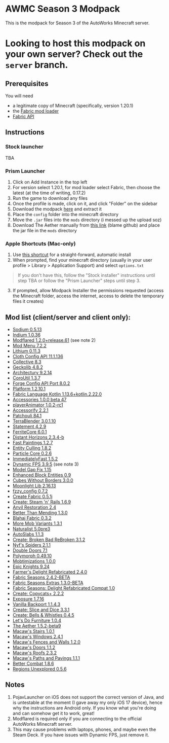 # AWMC Season 3 Modpack
This is the modpack for Season 3 of the AutoWorks Minecraft server.
# Looking to host this modpack on your own server? Check out the `server` branch.
## Prerequisites
You will need
- a legitimate copy of Minecraft (specifically, version 1.20.1)
- the [Fabric mod loader](https://fabricmc.net/)
- [Fabric API](https://modrinth.com/mod/fabric-api/version/0.92.6+1.20.1)
## Instructions
### Stock launcher
TBA
### Prism Launcher
1. Click on Add Instance in the top left
2. For version select 1.20.1, for mod loader select Fabric, then choose the latest (at the time of writing, 0.17.2)
3. Run the game to download any files
4. Once the profile is made, click on it, and click "Folder" on the sidebar
5. Download the modpack [here](https://github.com/ceriimoe/ModpackS3/archive/refs/heads/client.zip) and extract it
6. Place the `config` folder into the minecraft directory
7. Move the `.jar` files into the `mods` directory (i messed up the upload soz)
8. Download The Aether manually from [this link](https://modrinth.com/mod/aether/version/1.20.1-1.5.2-beta.9-fabric) (blame github) and place the jar file in the `mods` directory
### Apple Shortcuts (Mac-only)
1. Use [this shortcut](https://www.icloud.com/shortcuts/16431cf2f68c4f79bb83103bd7391c1f) for a straight-forward, automatic install
2. When prompted, find your minecraft directory (usually in your user profile > Library > Application Support) and select `options.txt`
> If you don't have this, follow the "Stock installer" instructions until step TBA or follow the "Prism Launcher" steps until step 3.
3. If prompted, allow Modpack Installer the permissions requested (access the Minecraft folder, access the internet, access to delete the temporary files it creates)
## Mod list (client/server and client only):
- [Sodium 0.5.13](https://modrinth.com/mod/sodium/version/mc1.20.1-0.5.13-fabric)
- [Indium 1.0.36](https://modrinth.com/mod/indium/version/1.0.36+mc1.20.1)
- [Modflared 1.2.0+release.61](https://modrinth.com/mod/modflared/version/1.2.0+release.61+1.20.1) (see note 2)
- [Mod Menu 7.2.2](https://modrinth.com/mod/modmenu/version/7.2.2)
- [Lithium 0.11.3](https://modrinth.com/mod/lithium/version/mc1.20.1-0.11.3-fabric)
- [Cloth Config API 11.1.136](https://modrinth.com/mod/cloth-config/version/11.1.136+fabric)
- [Collective 8.3](https://modrinth.com/mod/collective/version/1.20.1-8.3-fabric+forge+neo)
- [Geckolib 4.8.2](https://modrinth.com/mod/geckolib/version/AXhbVyuq)
- [Architectury 9.2.14](https://modrinth.com/mod/architectury-api/version/9.2.14+fabric)
- [CoroUtil 1.3.7](https://modrinth.com/mod/coroutil/version/7tRnsYkP)
- [Forge Config API Port 8.0.2](https://modrinth.com/mod/forge-config-api-port/version/v8.0.2-1.20.1-Fabric)
- [Platform 1.2.10.1](https://modrinth.com/mod/platform/version/1.20.1-1.2.10.1)
- [Fabric Language Kotlin 1.13.6+kotlin.2.22.0](https://modrinth.com/mod/fabric-language-kotlin/version/1.13.6+kotlin.2.2.20)
- [Accessories 1.0.0 beta 47](https://modrinth.com/mod/accessories/version/1.0.0-beta.47+1.20.1)
- [playerAnimator 1.0.2-rc1](https://modrinth.com/mod/playeranimator/version/1.0.2-rc1+1.20-fabric)
- [Accessorify 2.2.1](https://modrinth.com/mod/accessorify/version/2.2.1+1.20.1)
- [Patchouli 84.1](https://modrinth.com/mod/patchouli/version/1.20.1-84.1-fabric)
- [TerraBlender 3.0.1.10](https://modrinth.com/mod/terrablender/version/J1S3aA8i)
- [Statement 4.2.9](https://modrinth.com/mod/statement/version/4.2.9+1.14.4-1.20.4)
- [FerriteCore 6.0.1](https://modrinth.com/mod/ferrite-core/version/6.0.1)
- [Distant Horizons 2.3.4-b](https://modrinth.com/mod/distanthorizons/version/2.3.4-b-1.20.1)
- [Fast Paintings 1.2.7](https://modrinth.com/mod/fast-paintings/version/1.20-1.2.7)
- [Entity Culling 1.8.2](https://modrinth.com/mod/entityculling/version/3TCgPw5u)
- [Particle Core 0.2.6](https://modrinth.com/mod/particle-core/version/0.2.6+1.20.1)
- [ImmediatelyFast 1.5.2](https://modrinth.com/mod/immediatelyfast/version/1.5.2+1.20.4-fabric)
- [Dynamic FPS 3.9.5](https://modrinth.com/mod/dynamic-fps/version/D9mrJwm0) (see note 3)
- [Model Gap Fix 1.15](https://modrinth.com/mod/modelfix/version/GkLb4bRl)
- [Enhanced Block Entities 0.9](https://modrinth.com/mod/ebe/version/0.9+1.20)
- [Cubes Without Borders 3.0.0](https://modrinth.com/mod/cubes-without-borders/version/3.0.0+1.20)
- [Moonlight Lib 2.16.13](https://modrinth.com/mod/moonlight/version/1.20-2.16.13-fabric)
- [fzzy_config 0.7.2](https://modrinth.com/mod/fzzy-config/version/0.7.2+1.20.1)
- [Create Fabric 0.5.1j](https://modrinth.com/mod/create-fabric/version/0.5.1-j-build.1631+mc1.20.1)
- [Create: Steam 'n' Rails 1.6.9](https://modrinth.com/mod/create-steam-n-rails/version/1.6.9+fabric-mc1.20.1)
- [Anvil Restoration 2.4](https://modrinth.com/mod/anvil-restoration/version/1.20.1-2.4-fabric+forge+neo)
- [Better Than Mending 1.3.0](https://modrinth.com/mod/better-than-mending/version/1.3.0)
- [Blahaj Fabric 0.3.2](https://modrinth.com/mod/blahaj_fabric/version/ngQ9TZY1)
- [More Mob Variants 1.3.1](https://modrinth.com/mod/more-mob-variants/version/1.3.1)
- [Naturalist 5.0pre3](https://modrinth.com/mod/naturalist/version/5.0pre3-fabric)
- [AutoSlabs 1.1.3](https://modrinth.com/mod/autoslabs/version/1.1.3)
- [Create: Broken Bad ReBroken 3.1.2](https://modrinth.com/mod/create-broken-bad-fabric/version/3.1.2)
- [Nyf's Spiders 2.1.1](https://modrinth.com/mod/nyfs-spiders/version/cmqFoINR)
- [Double Doors 7.1](https://modrinth.com/mod/double-doors/version/1.20.1-7.1-fabric+forge+neo)
- [Polymorph 0.49.10](https://modrinth.com/mod/polymorph/version/0.49.10+1.20.1)
- [Mobtimizations 1.0.0](https://modrinth.com/mod/mobtimizations/version/Q8aBGBRu)
- [Epic Knights 9.24](https://modrinth.com/mod/epic-knights-shields-armor-and-weapons/version/9.24)
- [Farmer's Delight Refabricated 2.4.0](https://modrinth.com/mod/farmers-delight-refabricated/version/1.20.1-2.4.0)
- [Fabric Seasons 2.4.2-BETA](https://modrinth.com/mod/fabric-seasons/version/2.4.2-BETA+1.20)
- [Fabric Seasons Extras 1.3.0-BETA](https://modrinth.com/mod/fabric-seasons-extras)
- [Fabric Seasons: Delight Refabricated Compat 1.0](https://modrinth.com/mod/seasons-delight-refab-compat/version/1.20.1-1.0)
- [Create: Copycats+ 2.2.2](https://modrinth.com/mod/copycats/version/2.2.2+mc.1.20.1-fabric)
- [Exposure 1.7.16](https://modrinth.com/mod/exposure/version/fiezBPPG)
- [Vanilla Backport 1.1.4.3](https://modrinth.com/mod/vanillabackport/version/1.20.1-1.1.4.3)
- [Create: Slice and Dice 3.3.1](https://modrinth.com/mod/slice-and-dice/version/3.3.1)
- [Create: Bells & Whistles 0.4.5](https://modrinth.com/mod/bellsandwhistles/version/0.4.5-mc1.20.1-fabric)
- [Let's Do Furniture 1.0.4](https://modrinth.com/mod/lets-do-furniture/version/oG5DC7IV)
- [The Aether 1.5.2-beta9](https://modrinth.com/mod/aether/version/1.20.1-1.5.2-beta.9-fabric)
- [Macaw's Stairs 1.0.1](https://modrinth.com/mod/macaws-stairs/version/XNlrOt9m)
- [Macaw's Windows 2.4.1](https://modrinth.com/mod/macaws-windows/version/2.4.1)
- [Macaw's Fences and Walls 1.2.0](https://modrinth.com/mod/macaws-fences-and-walls/version/fkcqoGXg)
- [Macaw's Doors 1.1.2](https://modrinth.com/mod/macaws-doors/version/HU3H8NiB)
- [Macaw's Roofs 2.3.2](https://modrinth.com/mod/macaws-roofs/version/BMjP4VXn)
- [Macaw's Paths and Pavings 1.1.1](https://modrinth.com/mod/macaws-paths-and-pavings/version/hwnmaZHh)
- [Better Combat 1.8.6](https://modrinth.com/mod/better-combat/version/1.8.6+1.20.1-fabric)
- [Regions Unexplored 0.5.6](https://modrinth.com/mod/regions-unexplored/version/A-0.5.6+1.20.1)

## Notes
1. PojavLauncher on iOS does not support the correct version of Java, and is untestable at the moment (I gave away my only iOS 17 device), hence why the instructions are Android only. If you know what you're doing and can somehow get it to work, great!
2. Modflared is required only if you are connecting to the official AutoWorks Minecraft server.
3. This may cause problems with laptops, phones, and maybe even the Steam Deck. If you have issues with Dynamic FPS, just remove it.
